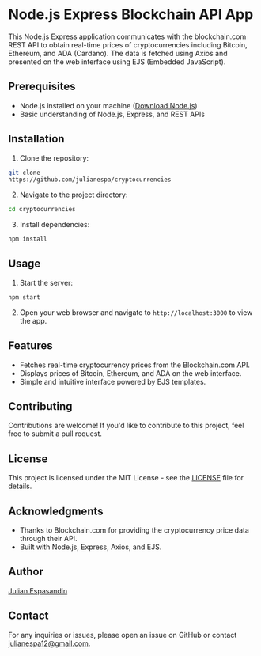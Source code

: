 # Node.js Express Blockchain API App

This Node.js Express application communicates with the blockchain.com REST API to obtain real-time prices of cryptocurrencies including Bitcoin, Ethereum, and ADA (Cardano). The data is fetched using Axios and presented on the web interface using EJS (Embedded JavaScript).

## Prerequisites

- Node.js installed on your machine ([Download Node.js](https://nodejs.org/))
- Basic understanding of Node.js, Express, and REST APIs

## Installation

1. Clone the repository:

```bash
git clone 
https://github.com/julianespa/cryptocurrencies
```

2. Navigate to the project directory:

```bash
cd cryptocurrencies
```

3. Install dependencies:

```bash
npm install
```

## Usage

1. Start the server:

```bash
npm start
```

2. Open your web browser and navigate to `http://localhost:3000` to view the app.

## Features

- Fetches real-time cryptocurrency prices from the Blockchain.com API.
- Displays prices of Bitcoin, Ethereum, and ADA on the web interface.
- Simple and intuitive interface powered by EJS templates.

## Contributing

Contributions are welcome! If you'd like to contribute to this project, feel free to submit a pull request.

## License

This project is licensed under the MIT License - see the [LICENSE](https://github.com/julianespa/cryptocurrencies/blob/main/LICENSE) file for details.

## Acknowledgments

- Thanks to Blockchain.com for providing the cryptocurrency price data through their API.
- Built with Node.js, Express, Axios, and EJS.

## Author

[Julian Espasandin](https://github.com/julianespa)

## Contact

For any inquiries or issues, please open an issue on GitHub or contact [julianespa12@gmail.com](julianespa12@gmail.com).
